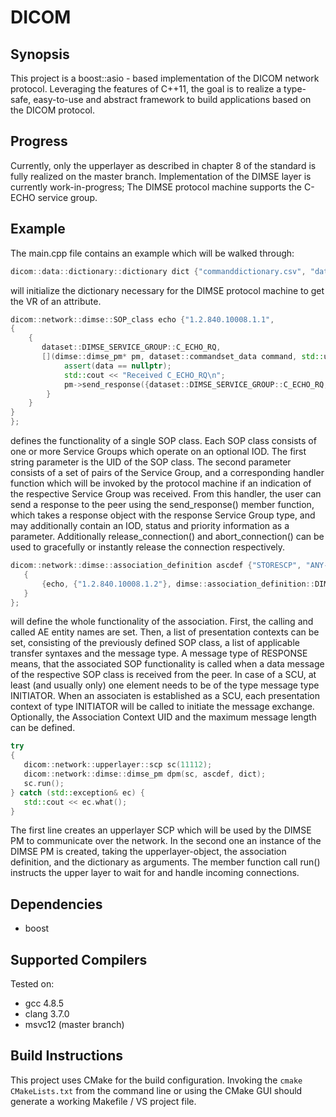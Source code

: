 # DICOM

## Synopsis

This project is a boost::asio - based implementation of the DICOM network protocol. Leveraging the features of C++11, the goal is to realize a type-safe, easy-to-use and abstract framework to build applications based on the DICOM protocol.

## Progress
Currently, only the upperlayer as described in chapter 8 of the standard is fully 
realized on the master branch. Implementation of the DIMSE layer is currently work-in-progress; The DIMSE protocol machine supports the C-ECHO service group.

## Example
The main.cpp file contains an example which will be walked through:

```c++
dicom::data::dictionary::dictionary dict {"commanddictionary.csv", "datadictionary.csv"};
```
will initialize the dictionary necessary for the DIMSE protocol machine to get the VR of an attribute. 

```c++
dicom::network::dimse::SOP_class echo {"1.2.840.10008.1.1",
{ 
    { 
       dataset::DIMSE_SERVICE_GROUP::C_ECHO_RQ,
       [](dimse::dimse_pm* pm, dataset::commandset_data command, std::unique_ptr<dataset::iod> data)  {
            assert(data == nullptr);
            std::cout << "Received C_ECHO_RQ\n";
            pm->send_response({dataset::DIMSE_SERVICE_GROUP::C_ECHO_RQ, command});
        }
    }
}
};
```
defines the functionality of a single SOP class. Each SOP class  consists of one or more Service Groups which operate on an optional IOD.  The first string parameter is the UID of the SOP class. The second parameter consists of a set of pairs of the Service Group, and a corresponding handler function which will be invoked by the protocol machine if an indication of the respective Service Group was received. From this handler, the user can send a response to the peer using the send_response() member function, which takes a response object with the response Service Group type, and may additionally contain an IOD, status and priority information as a parameter. Additionally release_connection() and abort_connection() can be used to gracefully or instantly release the connection respectively.

```c++
dicom::network::dimse::association_definition ascdef {"STORESCP", "ANY-SCU",
   {
       {echo, {"1.2.840.10008.1.2"}, dimse::association_definition::DIMSE_MSG_TYPE::RESPONSE},
   }
};
```
will define the whole functionality of the association. First, the calling and called AE entity names are set. Then, a list of presentation contexts can be set, consisting of the previously defined SOP class, a list of applicable transfer syntaxes and the message type. A message type of RESPONSE means, that the associated SOP functionality is called when a data message of the respective SOP class is received from the peer. In case of a SCU, at least (and usually only) one element needs to be of the type message type INITIATOR. When an associaten is established as a SCU, each presentation context of type INITIATOR will be called to initiate the message exchange.
Optionally, the Association Context UID and the maximum message length can be defined.


```c++
try
{
   dicom::network::upperlayer::scp sc(11112);
   dicom::network::dimse::dimse_pm dpm(sc, ascdef, dict);
   sc.run();
} catch (std::exception& ec) {
   std::cout << ec.what();
}
```
The first line creates an upperlayer SCP which will be used by the DIMSE PM to communicate over the network. In the second one an instance of the DIMSE PM is created, taking the upperlayer-object, the association definition, and the dictionary as arguments. The member function call run() instructs the upper layer to wait for and handle incoming connections.


## Dependencies
* boost 

## Supported Compilers
Tested on:

* gcc 4.8.5
* clang 3.7.0
* msvc12 (master branch)

## Build Instructions
This project uses CMake for the build configuration. Invoking the ```cmake CMakeLists.txt``` from the command line or using the CMake GUI should generate a working Makefile / VS project file.

